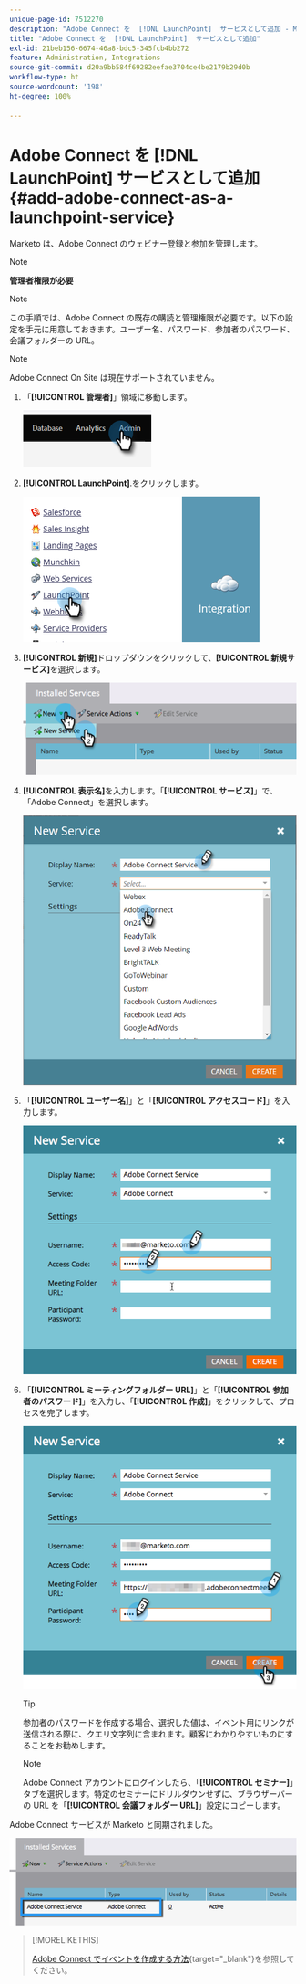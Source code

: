 ```yaml
---
unique-page-id: 7512270
description: "Adobe Connect を  [!DNL LaunchPoint]  サービスとして追加 - Marketo ドキュメント - 製品ドキュメント"
title: "Adobe Connect を  [!DNL LaunchPoint]  サービスとして追加"
exl-id: 21beb156-6674-46a8-bdc5-345fcb4bb272
feature: Administration, Integrations
source-git-commit: d20a9bb584f69282eefae3704ce4be2179b29d0b
workflow-type: ht
source-wordcount: '198'
ht-degree: 100%

---
```


# Adobe Connect を [!DNL LaunchPoint] サービスとして追加 {#add-adobe-connect-as-a-launchpoint-service}

Marketo は、Adobe Connect のウェビナー登録と参加を管理します。

>[!NOTE]
>
>**管理者権限が必要**

>[!NOTE]
>
>この手順では、Adobe Connect の既存の購読と管理権限が必要です。以下の設定を手元に用意しておきます。ユーザー名、パスワード、参加者のパスワード、会議フォルダーの URL。

>[!NOTE]
>
>Adobe Connect On Site は現在サポートされていません。

1. 「**[!UICONTROL 管理者]**」領域に移動します。

   ![](assets/add-adobe-connect-as-a-launchpoint-service-1.png)

1. **[!UICONTROL LaunchPoint]**.をクリックします。

   ![](assets/add-adobe-connect-as-a-launchpoint-service-2.png)

1. **[!UICONTROL 新規]**&#x200B;ドロップダウンをクリックして、**[!UICONTROL 新規サービス]**&#x200B;を選択します。

   ![](assets/add-adobe-connect-as-a-launchpoint-service-3.png)

1. **[!UICONTROL 表示名]**&#x200B;を入力します。「**[!UICONTROL サービス]**」で、「Adobe Connect」を選択します。

   ![](assets/add-adobe-connect-as-a-launchpoint-service-4.png)

1. 「**[!UICONTROL ユーザー名]**」と「**[!UICONTROL アクセスコード]**」を入力します。

   ![](assets/add-adobe-connect-as-a-launchpoint-service-5.png)

1. 「**[!UICONTROL ミーティングフォルダー URL]**」と「**[!UICONTROL 参加者のパスワード]**」を入力し、「**[!UICONTROL 作成]**」をクリックして、プロセスを完了します。

   ![](assets/add-adobe-connect-as-a-launchpoint-service-6.png)

   >[!TIP]
   >
   >参加者のパスワードを作成する場合、選択した値は、イベント用にリンクが送信される際に、クエリ文字列に含まれます。顧客にわかりやすいものにすることをお勧めします。

   >[!NOTE]
   >
   >Adobe Connect アカウントにログインしたら、「**[!UICONTROL セミナー]**」タブを選択します。特定のセミナーにドリルダウンせずに、ブラウザーバーの URL を「**[!UICONTROL 会議フォルダー URL]**」設定にコピーします。

Adobe Connect サービスが Marketo と同期されました。

![](assets/add-adobe-connect-as-a-launchpoint-service-7.png)

>[!MORELIKETHIS]
>
>[Adobe Connect でイベントを作成する方法](/help/marketo/product-docs/demand-generation/events/create-an-event/create-an-event-with-adobe-connect.md){target="_blank"}を参照してください。
